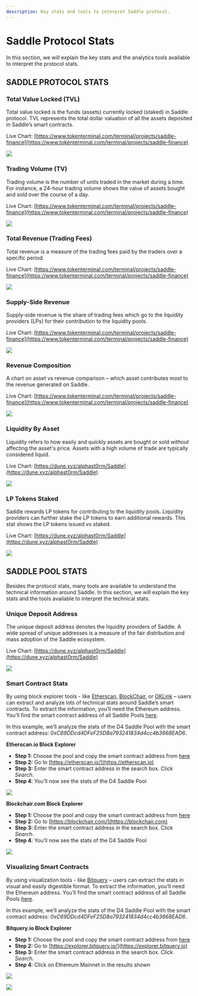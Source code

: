 ```yaml
---
description: Key stats and tools to interpret Saddle protocol.
---
```


# Saddle Protocol Stats

In this section, we will explain the key stats and the analytics tools available to interpret the protocol stats.

## **SADDLE PROTOCOL STATS**

### **Total Value Locked (TVL)**

Total value locked is the funds (assets) currently locked (staked) in Saddle protocol. TVL represents the total dollar valuation of all the assets deposited in Saddle’s smart contracts.

Live Chart: [https://www.tokenterminal.com/terminal/projects/saddle-finance](https://www.tokenterminal.com/terminal/projects/saddle-finance)

![](.gitbook/assets/TVL.png)

### **Trading Volume (TV)**

Trading volume is the number of units traded in the market during a time. For instance, a 24-hour trading volume shows the value of assets bought and sold over the course of a day.

Live Chart: [https://www.tokenterminal.com/terminal/projects/saddle-finance](https://www.tokenterminal.com/terminal/projects/saddle-finance)

![](.gitbook/assets/TV.png)

### **Total Revenue (Trading Fees)**

Total revenue is a measure of the trading fees paid by the traders over a specific period.

Live Chart: [https://www.tokenterminal.com/terminal/projects/saddle-finance](https://www.tokenterminal.com/terminal/projects/saddle-finance)

![](<.gitbook/assets/Trading Fee.png>)

### **Supply-Side Revenue**

Supply-side revenue is the share of trading fees which go to the liquidity providers (LPs) for their contribution to the liquidity pools.

Live Chart: [https://www.tokenterminal.com/terminal/projects/saddle-finance](https://www.tokenterminal.com/terminal/projects/saddle-finance)

![](<.gitbook/assets/Supply Side Rev.png>)

### **Revenue Composition**

A chart on asset vs revenue comparison – which asset contributes most to the revenue generated on Saddle.

Live Chart: [https://www.tokenterminal.com/terminal/projects/saddle-finance](https://www.tokenterminal.com/terminal/projects/saddle-finance)

![](<.gitbook/assets/Rev Comp.png>)

### **Liquidity By Asset**

Liquidity refers to how easily and quickly assets are bought or sold _without_ affecting the asset's price. Assets with a high volume of trade are typically considered liquid.

Live Chart: [https://dune.xyz/alphast0rm/Saddle](https://dune.xyz/alphast0rm/Saddle)

![](<.gitbook/assets/Asset Liquidity.png>)

### **LP Tokens Staked**

Saddle rewards LP tokens for contributing to the liquidity pools. Liquidity providers can further stake the LP tokens to earn additional rewards. This stat shows the LP tokens issued vs staked.

Live Chart: [https://dune.xyz/alphast0rm/Saddle](https://dune.xyz/alphast0rm/Saddle)

![](<.gitbook/assets/LP Staked.png>)

## **SADDLE POOL STATS**

Besides the protocol stats, many tools are available to understand the technical information around Saddle. In this section, we will explain the key stats and the tools available to interpret the technical stats.

### **Unique Deposit Address**

The unique deposit address denotes the liquidity providers of Saddle. A wide spread of unique addresses is a measure of the fair distribution and mass adoption of the Saddle ecosystem.

Live Chart: [https://dune.xyz/alphast0rm/Saddle](https://dune.xyz/alphast0rm/Saddle)

![](<.gitbook/assets/Unique Dep Address.png>)

### **Smart Contract Stats**

By using block explorer tools - like [Etherscan](https://etherscan.io), [BlockChair](https://blockchair.com), or [OKLink](https://www.oklink.com) – users can extract and analyze lots of technical stats around Saddle’s smart contracts. To extract the information, you’ll need the Ethereum address. You’ll find the smart contract address of all Saddle Pools [here](https://docs.saddle.finance/contracts).

In this example, we’ll analyze the stats of the D4 Saddle Pool with the smart contract address: _0xC69DDcd4DFeF25D8a793241834d4cc4b3668EAD6_.

**Etherscan.io Block Explorer**

* **Step 1:** Choose the pool and copy the smart contract address from [here](https://docs.saddle.finance/contracts)
* **Step 2:** Go to [https://etherscan.io/](https://etherscan.io)
* **Step 3:** Enter the smart contract address in the search box. Click _Search_.
* **Step 4**: You’ll now see the stats of the D4 Saddle Pool

![](.gitbook/assets/Explorer.png)

**Blockchair.com Block Explorer**

* **Step 1:** Choose the pool and copy the smart contract address from [here](https://docs.saddle.finance/contracts)
* **Step 2:** Go to [https://blockchair.com/](https://blockchair.com)
* **Step 3:** Enter the smart contract address in the search box. Click _Search_.
* **Step 4**: You’ll now see the stats of the D4 Saddle Pool

![](<.gitbook/assets/Explorer 2.png>)

### **Visualizing Smart Contracts**

By using visualization tools - like [Bitquery](https://explorer.bitquery.io) – users can extract the stats in visual and easily digestible format. To extract the information, you’ll need the Ethereum address. You’ll find the smart contract address of all Saddle Pools [here](https://docs.saddle.finance/contracts).

In this example, we’ll analyze the stats of the D4 Saddle Pool with the smart contract address: _0xC69DDcd4DFeF25D8a793241834d4cc4b3668EAD6_.

**Bitquery.io Block Explorer**

* **Step 1:** Choose the pool and copy the smart contract address from [here](https://docs.saddle.finance/contracts)
* **Step 2:** Go to [https://explorer.bitquery.io/](https://explorer.bitquery.io)
* **Step 3:** Enter the smart contract address in the search box. Click _Search_.
* **Step 4**: Click on Ethereum Mainnet in the results shown

![](<.gitbook/assets/Visual 1.png>)

![](<.gitbook/assets/Visual 2.png>)
